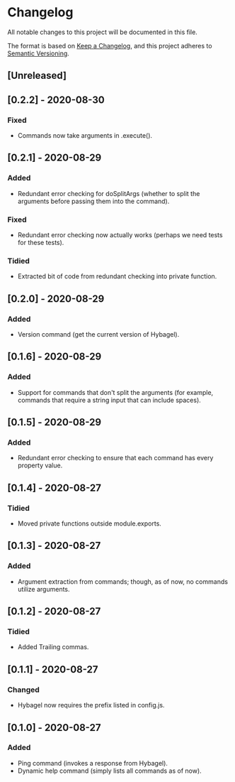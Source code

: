 # Changelog
All notable changes to this project will be documented in this file.

The format is based on [Keep a Changelog](https://keepachangelog.com/en/1.0.0/),
and this project adheres to [Semantic Versioning](https://semver.org/spec/v2.0.0.html).

## [Unreleased]

## [0.2.2] - 2020-08-30
### Fixed
- Commands now take arguments in .execute().

## [0.2.1] - 2020-08-29
### Added
- Redundant error checking for doSplitArgs (whether to split the arguments before passing them into the command).
### Fixed
- Redundant error checking now actually works (perhaps we need tests for these tests).
### Tidied
- Extracted bit of code from redundant checking into private function.

## [0.2.0] - 2020-08-29
### Added
- Version command (get the current version of Hybagel).

## [0.1.6] - 2020-08-29
### Added
- Support for commands that don't split the arguments (for example, commands that require a string input that can include spaces).

## [0.1.5] - 2020-08-29
### Added
- Redundant error checking to ensure that each command has every property value.

## [0.1.4] - 2020-08-27
### Tidied
- Moved private functions outside module.exports.

## [0.1.3] - 2020-08-27
### Added
- Argument extraction from commands; though, as of now, no commands utilize arguments.

## [0.1.2] - 2020-08-27
### Tidied
- Added Trailing commas.

## [0.1.1] - 2020-08-27
### Changed
- Hybagel now requires the prefix listed in config.js.

## [0.1.0] - 2020-08-27
### Added
- Ping command (invokes a response from Hybagel).
- Dynamic help command (simply lists all commands as of now).
